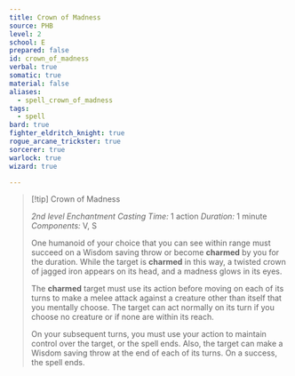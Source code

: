 ```yaml
---
title: Crown of Madness
source: PHB
level: 2
school: E
prepared: false
id: crown_of_madness
verbal: true
somatic: true
material: false
aliases:
  - spell_crown_of_madness
tags:
  - spell
bard: true
fighter_eldritch_knight: true
rogue_arcane_trickster: true
sorcerer: true
warlock: true
wizard: true

---
```

>[!tip] Crown of Madness
>
> *2nd level Enchantment*
> *Casting Time:* 1 action
> *Duration:* 1 minute
> *Components:* V, S
>
>One humanoid of your choice that you can see within range must succeed on a Wisdom saving throw or become **charmed** by you for the duration. While the target is **charmed** in this way, a twisted crown of jagged iron appears on its head, and a madness glows in its eyes.
>
>The **charmed** target must use its action before moving on each of its turns to make a melee attack against a creature other than itself that you mentally choose. The target can act normally on its turn if you choose no creature or if none are within its reach.
>
>On your subsequent turns, you must use your action to maintain control over the target, or the spell ends. Also, the target can make a Wisdom saving throw at the end of each of its turns. On a success, the spell ends.
>

